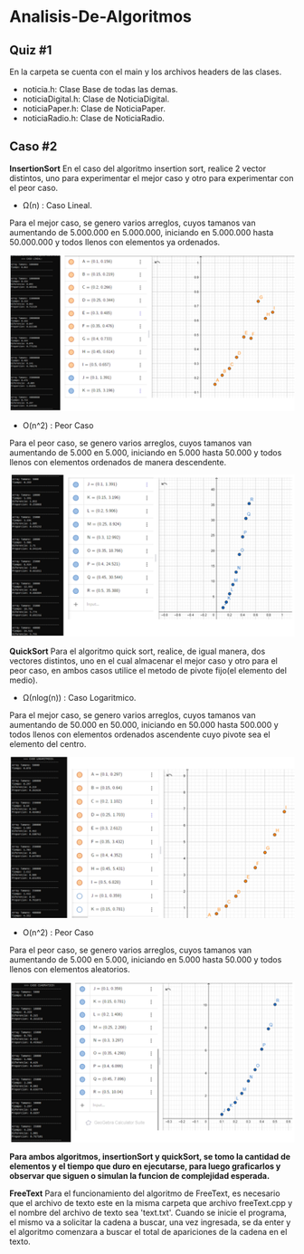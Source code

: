 # Analisis-De-Algoritmos

## Quiz #1
En la carpeta se cuenta con el main y los archivos headers de las clases.

 - noticia.h: Clase Base de todas las demas.
 - noticiaDigital.h: Clase de NoticiaDigital.
 - noticiaPaper.h: Clase de NoticiaPaper.
 - noticiaRadio.h: Clase de NoticiaRadio.

## Caso #2
**InsertionSort**
En el caso del algoritmo insertion sort, realice 2 vector distintos, uno para experimentar el mejor caso
y otro para experimentar con el peor caso.

 - Ω(n) : Caso Lineal.

Para el mejor caso, se genero varios arreglos, cuyos tamanos van aumentando de 5.000.000 en 5.000.000, iniciando en 5.000.000 hasta 50.000.000 y todos llenos con elementos ya ordenados.

![Image text](https://github.com/DeynerNB/Analisis-De-Algoritmos/blob/master/Caso%20%232/images/InsertionSort_Lineal.png)

 - O(n^2) : Peor Caso

Para el peor caso, se genero varios arreglos, cuyos tamanos van aumentando de 5.000 en 5.000, iniciando en 5.000 hasta 50.000 y todos llenos con elementos ordenados de manera descendente.

![Image text](https://github.com/DeynerNB/Analisis-De-Algoritmos/blob/master/Caso%20%232/images/InsertionSort_Cuadratico.png)

**QuickSort**
Para el algoritmo quick sort, realice, de igual manera, dos vectores distintos, uno en el cual almacenar el mejor caso y otro para el peor caso, en ambos casos utilice el metodo de pivote fijo(el elemento del medio).

 - Ω(nlog(n)) : Caso Logaritmico.

Para el mejor caso, se genero varios arreglos, cuyos tamanos van aumentando de 50.000 en 50.000, iniciando en 50.000 hasta 500.000 y todos llenos con elementos ordenados ascendente cuyo pivote sea el elemento del centro.

![Image text](https://github.com/DeynerNB/Analisis-De-Algoritmos/blob/master/Caso%20%232/images/QuickSort_Logaritmico.png)

 - O(n^2) : Peor Caso

Para el peor caso, se genero varios arreglos, cuyos tamanos van aumentando de 5.000 en 5.000, iniciando en 5.000 hasta 50.000 y todos llenos con elementos aleatorios.

![Image text](https://github.com/DeynerNB/Analisis-De-Algoritmos/blob/master/Caso%20%232/images/QuickSort_Cuadratico.png)

**Para ambos algoritmos, insertionSort y quickSort, se tomo la cantidad de elementos y el tiempo que duro en ejecutarse, para luego graficarlos y observar que siguen o simulan la funcion de complejidad esperada.**

**FreeText**
Para el funcionamiento del algoritmo de FreeText, es necesario que el archivo de texto este en la misma carpeta que archivo freeText.cpp y el nombre del archivo de texto sea 'text.txt'.
Cuando se inicie el programa, el mismo va a solicitar la cadena a buscar, una vez ingresada, se da enter y el algoritmo comenzara a buscar el total de apariciones de la cadena en el texto.

